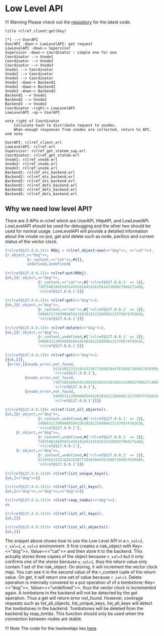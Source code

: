 # Low Level API

!!! Warning
    Please check out the [repository](https://github.com/wattlebirdaz/rclref) for the latest code.



```plantuml
title rclref_client:get(Key)

[*] --> UserAPI 
UserAPI -down-> LowLevelAPI: get request
LowLevelAPI -down-> Supervisor
Supervisor -down-> Coordinator : simple one for one
Coordinator --> Vnode1
Coordinator --> Vnode2
Coordinator --> Vnode3
Vnode1 --> Coordinator
Vnode2 --> Coordinator
Vnode3 --> Coordinator
Vnode1 -down-> Backend1
Vnode2 -down-> Backend2
Vnode3 -down-> Backend3
Backend1 --> Vnode1
Backend2 --> Vnode2
Backend3 --> Vnode3
Coordinator -right-> LowLevelAPI
LowLevelAPI -up-> UserAPI

note right of Coordinator
    Calculate hash to distribute request to vnodes.
    When enough responses from vnodes are collected, return to API.
end note

UserAPI: rclref_client.erl
LowLevelAPI: rclref.erl
Supervisor: rclref_get_statem_sup.erl
Coordinator: rclref_get_statem.erl
Vnode1: rclref_vnode.erl
Vnode2: rclref_vnode.erl
Vnode3: rclref_vnode.erl
Backend1: rclref_ets_backend.erl
Backend2: rclref_ets_backend.erl
Backend3: rclref_ets_backend.erl
Backend1: rclref_dets_backend.erl
Backend2: rclref_dets_backend.erl
Backend3: rclref_dets_backend.erl
```

## Why we need low level API?

There are 3 APIs in rclref which are UserAPI, HttpAPI, and LowLevelAPI. LowLevelAPI should be used for debugging and the other two should be used for normal usage.
LowLevelAPI will provide a detailed information about the vnode on put, get and delete such as node, parition and current status of the vector clock.

```erlang
(rclref@127.0.0.1)1> RObj = rclref_object:new(<<"dog">>, <<"cat">>).
{r_object,<<"dog">>,
          {r_content,<<"cat">>,#{}},
          undefined,undefined}
          
(rclref@127.0.0.1)2> rclref:put(RObj).
{ok,[{r_object,<<"dog">>,
               {r_content,<<"cat">>,#{'rclref@127.0.0.1' => 1}},
               730750818665451459101842416358141509827966271488,
               'rclref@127.0.0.1'}]}
               
(rclref@127.0.0.1)3> rclref:get(<<"dog">>).
{ok,[{r_object,<<"dog">>,
               {r_content,<<"cat">>,#{'rclref@127.0.0.1' => 1}},
               548063113999088594326381812268606132370974703616,
               'rclref@127.0.0.1'}]}
               
(rclref@127.0.0.1)4> rclref:delete(<<"dog">>).
{ok,[{r_object,<<"dog">>,
               {r_content,undefined,#{'rclref@127.0.0.1' => 2}},
               548063113999088594326381812268606132370974703616,
               'rclref@127.0.0.1'}]}
               
(rclref@127.0.0.1)5> rclref:get(<<"dog">>).
{{ok,[]},
 {error,[{vnode_error,not_found,
                      913438523331814323877303020447676887284957839360,
                      'rclref@127.0.0.1'},
         {vnode_error,not_found,
                      730750818665451459101842416358141509827966271488,
                      'rclref@127.0.0.1'},
         {vnode_error,not_found,
                      548063113999088594326381812268606132370974703616,
                      'rclref@127.0.0.1'}]}}
                      
(rclref@127.0.0.1)9> rclref:list_all_objects().
{ok,[{r_object,<<"dog">>,
               {r_content,undefined,#{'rclref@127.0.0.1' => 2}},
               548063113999088594326381812268606132370974703616,
               'rclref@127.0.0.1'},
     {r_object,<<"dog">>,
               {r_content,undefined,#{'rclref@127.0.0.1' => 2}},
               730750818665451459101842416358141509827966271488,
               'rclref@127.0.0.1'},
     {r_object,<<"dog">>,
               {r_content,undefined,#{'rclref@127.0.0.1' => 2}},
               913438523331814323877303020447676887284957839360,
               'rclref@127.0.0.1'}]}
               
(rclref@127.0.0.1)10> rclref:list_unique_keys().
{ok,[<<"dog">>]}

(rclref@127.0.0.1)11> rclref:list_all_keys().
{ok,[<<"dog">>,<<"dog">>,<<"dog">>]}

(rclref@127.0.0.1)13> rclref:reap_tombs(<<"dog">>).
ok

(rclref@127.0.0.1)14> rclref:list_all_keys().
{ok,[]}

(rclref@127.0.0.1)15> rclref:list_all_objects().
{ok,[]}
```


The snippet above shows how to use the Low Level API in a `n_val=3`, `r_val=1`, `w_val=1` environment.
It first creates a riak_object with  Key=<<"dog">>, Value=<<"cat">> and then store it to the backend. This actually stores three copies of the object because `n_val=3` but it only confirms one of the stores because `w_val=1`, thus the return value only contain 1 set of the riak_object.
On storing, it will increment the vector clock map. You can see it in the second value of the r_content tuple of the return value.
On get, it will return one set of value because `r_val=1`.
Delete operation is internally convered to a put operation of of a tombstone: Key=<<"dog">>, Value=<<"undefined">>, thus the vector clock is incremented again.
A tombstone in the backend will not be detected by the get operation. Thus a get will return error not_found.
However, coverage requests such as list_all_objects, list_unique_keys, list_all_keys will detect the tombstones in the backend.
Tombstones will be deleted from the backend by reap_tombs. This function should only be used when the connection between nodes are stable.


!!! Note
    The code for the lowlevelapi lies [here](https://github.com/wattlebirdaz/rclref/blob/master/apps/rclref/src/rclref.erl).
